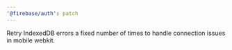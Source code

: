 ```yaml
---
'@firebase/auth': patch
---
```


Retry IndexedDB errors a fixed number of times to handle connection issues in mobile webkit.
